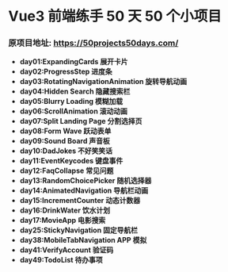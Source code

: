 # Vue3 前端练手 50 天 50 个小项目

### 原项目地址: https://50projects50days.com/

- **day01:ExpandingCards 展开卡片**
- **day02:ProgressStep 进度条**
- **day03:RotatingNavigationAnimation 旋转导航动画**
- **day04:Hidden Search 隐藏搜索栏**
- **day05:Blurry Loading 模糊加载**
- **day06:ScrollAnimation 滚动动画**
- **day07:Split Landing Page 分割选择页**
- **day08:Form Wave 跃动表单**
- **day09:Sound Board 声音板**
- **day10:DadJokes 不好笑笑话**
- **day11:EventKeycodes 键盘事件**
- **day12:FaqCollapse 常见问题**
- **day13:RandomChoicePicker 随机选择器**
- **day14:AnimatedNavigation 导航栏动画**
- **day15:IncrementCounter 动态计数器**
- **day16:DrinkWater 饮水计划**
- **day17:MovieApp 电影搜索**
- **day25:StickyNavigation 固定导航栏**
- **day38:MobileTabNavigation APP 模拟**
- **day41:VerifyAccount 验证码**
- **day49:TodoList 待办事项**
